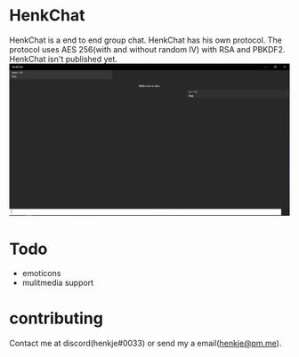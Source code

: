 # HenkChat
HenkChat is a end to end group chat.
HenkChat has his own protocol. The protocol uses AES 256(with and without random IV) with RSA and PBKDF2.
HenkChat isn't published yet.
![Screenshot](Screenshot.PNG)

# Todo
- emoticons
- mulitmedia support

# contributing
Contact me at discord(henkje#0033) or send my a email(henkje@pm.me).
